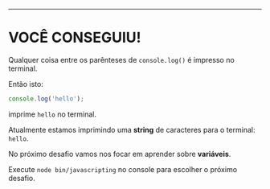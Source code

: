 ---

# VOCÊ CONSEGUIU!

Qualquer coisa entre os parênteses de `console.log()` é impresso no terminal.

Então isto: 

```js
console.log('hello');
```

imprime `hello` no terminal.

Atualmente estamos imprimindo uma **string** de caracteres para o terminal: `hello`.

No próximo desafio vamos nos focar em aprender sobre **variáveis**.

Execute `node bin/javascripting` no console para escolher o próximo desafio.
